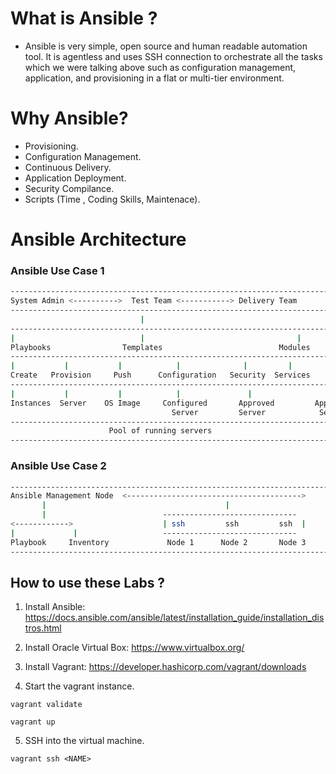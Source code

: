 # What is Ansible ?

- Ansible is very simple, open source and human readable automation tool.
  It is agentless and uses SSH connection to orchestrate all the tasks which we were talking above
  such as configuration management, application,
  and provisioning in a flat or multi-tier environment.

# Why Ansible?

- Provisioning.
- Configuration Management.
- Continuous Delivery.
- Application Deployment.
- Security Compilance.
- Scripts (Time , Coding Skills, Maintenace).

# Ansible Architecture

### Ansible Use Case 1

```bash
-----------------------------------------------------------------------------
System Admin <---------->  Test Team <-----------> Delivery Team
-----------------------------------------------------------------------------
                             |
------------------------------------------------------------------------------
|                            |                                  |
Playbooks                Templates                          Modules
------------------------------------------------------------------------------
|           |           |            |              |         |         |
Create   Provision     Push      Configuration   Security  Services    Deploy
------------------------------------------------------------------------------
|           |           |            |               |                  |
Instances  Server    OS Image     Configured       Approved         App-ready
                                    Server         Server            Server
------------------------------------------------------------------------------
                      Pool of running servers
------------------------------------------------------------------------------
```

### Ansible Use Case 2

```bash
------------------------------------------------------------------------------
Ansible Management Node  <--------------------------------------->
       |                                        |
       |                          ------------------------------
<------------>                    | ssh         ssh         ssh  |
|             |                   ------------------------------
Playbook     Inventory             Node 1      Node 2       Node 3
------------------------------------------------------------------------------
```

## How to use these Labs ?

1. Install Ansible: https://docs.ansible.com/ansible/latest/installation_guide/installation_distros.html

2. Install Oracle Virtual Box: https://www.virtualbox.org/

3. Install Vagrant: https://developer.hashicorp.com/vagrant/downloads

4. Start the vagrant instance.

```shell
vagrant validate

vagrant up
```

5. SSH into the <NAME> virtual machine.

```shell
vagrant ssh <NAME>
```